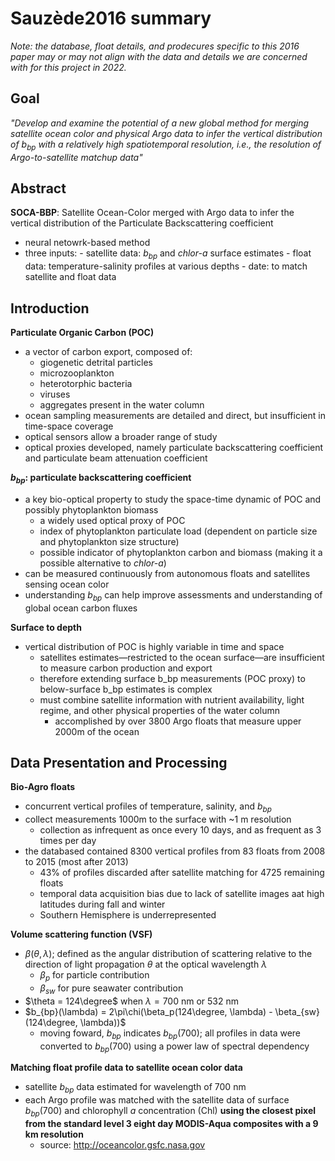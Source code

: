 # Sauzède2016 summary

*Note: the database, float details, and prodecures specific to this 2016 paper may or may not align with the data and details we are concerned with for this project in 2022.*

## Goal
*"Develop and examine the potential of a new global method for merging satellite ocean color and physical Argo data to infer the vertical distribution of $b_{bp}$ with a relatively high spatiotemporal resolution, i.e., the resolution of Argo-to-satellite matchup data"*


## Abstract
**SOCA-BBP**: Satellite Ocean-Color merged with Argo data to infer the vertical distribution of the Particulate Backscattering coefficient
- neural netowrk-based method
- three inputs:
        - satellite data: $b_{bp}$ and *chlor-a* surface estimates
        - float data: temperature-salinity profiles at various depths
        - date: to match satellite and float data


## Introduction
**Particulate Organic Carbon (POC)**
- a vector of carbon export, composed of:
    - giogenetic detrital particles
    - microzooplankton
    - heterotorphic bacteria
    - viruses
    - aggregates present in the water column
- ocean sampling measurements are detailed and direct, but insufficient in time-space coverage
- optical sensors allow a broader range of study
- optical proxies developed, namely particulate backscattering coefficient and particulate beam attenuation coefficient

**$b_{bp}$: particulate backscattering coefficient**
- a key bio-optical property to study the space-time dynamic of POC and possibly phytoplankton biomass
    - a widely used optical proxy of POC
    - index of phytoplankton particulate load (dependent on particle size and phytoplankton size structure)
    - possible indicator of phytoplankton carbon and biomass (making it a possible alternative to *chlor-a*)
- can be measured continuously from autonomous floats and satellites sensing ocean color
- understanding $b_{bp}$ can help improve assessments and understanding of global ocean carbon fluxes

**Surface to depth**
- vertical distribution of POC is highly variable in time and space
    - satellites estimates—restricted to the ocean surface—are insufficient to measure carbon production and export
    - therefore extending surface b_bp  measurements (POC proxy) to below-surface b_bp  estimates is complex
    - must combine satellite information with nutrient availability, light regime, and other physical properties of the water column
        - accomplished by over 3800 Argo floats that measure upper 2000m of the ocean


## Data Presentation and Processing
**Bio-Agro floats**
- concurrent vertical profiles of temperature, salinity, and $b_{bp}$
- collect measurements 1000m to the surface with ~1 m resolution
    - collection as infrequent as once every 10 days, and as frequent as 3 times per day
- the databased contained 8300 vertical profiles from 83 floats from 2008 to 2015 (most after 2013)
    - 43% of profiles discarded after satellite matching for 4725 remaining floats
    - temporal data acquisition bias due to lack of satellite images aat high latitudes during fall and winter
    - Southern Hemisphere is underrepresented

**Volume scattering function (VSF)**
- $\beta(\theta,\lambda)$; defined as the angular distribution of scattering relative to the direction of light propagation $\theta$ at the optical wavelength $\lambda$
    - $\beta_p$ for particle contribution
    - $\beta_{sw}$ for pure seawater contribution
- $\theta = 124\degree$ when $\lambda = 700$ nm or 532 nm
- $b_{bp}(\lambda) = 2\pi\chi(\beta_p(124\degree, \lambda) - \beta_{sw}(124\degree, \lambda))$
    - moving foward, $b_{bp}$ indicates $b_{bp}(700)$; all profiles in data were converted to $b_{bp}(700)$ using a power law of spectral dependency

**Matching float profile data to satellite ocean color data**
- satellite $b_{bp}$ data estimated for wavelength of 700 nm
- each Argo profile was matched with the satellite data of surface $b_{bp}(700)$ and chlorophyll *a* concentration (Chl) **using the closest pixel from the standard level 3 eight day MODIS-Aqua composites with a 9 km resolution**
    - source: http://oceancolor.gsfc.nasa.gov


